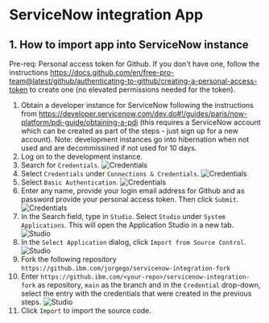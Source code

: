 # ServiceNow integration App


## 1. How to import app into ServiceNow instance

Pre-req: Personal access token for Github. If you don't have one, follow the instructions https://docs.github.com/en/free-pro-team@latest/github/authenticating-to-github/creating-a-personal-access-token to create one (no elevated permissions needed for the token).

1. Obtain a developer instance for ServiceNow following the instructions from https://developer.servicenow.com/dev.do#!/guides/paris/now-platform/pdi-guide/obtaining-a-pdi (this requires a ServiceNow account which can be created as part of the steps - just sign up for a new account). Note: development instances go into hibernation when not used and are decommissined if not used for 10 days.
1. Log on to the development instance.
1. Search for `Credentials`.
![Credentials](./../images/credentials1.png)
1. Select `Credentials` under `Connections & Credentials`.
![Credentials](./../images/credentials2.png)
1. Select `Basic Authentication`.
![Credentials](./../images/credentials3.png)
1. Enter any name, provide your login email address for Github and as password provide your personal access token. Then click `Submit`.
![Credentials](./../images/credentials4.png)
1. In the Search field, type in `Studio`. Select `Studio` under `System Applications`. This will open the Application Studio in a new tab.
![Studio](./../images/studio1.png)
1. In the `Select Application` dialog, click `Import from Source Control`.
![Studio](./../images/studio2.png)
1. Fork the following repository `https://github.ibm.com/jorgego/servicenow-integration-fork`
1. Enter `https://github.ibm.com/<your-repo>/servicenow-integration-fork` as repository, `main` as the branch and in the `Credential` drop-down, select the entry with the credentials that were created in the previous steps.
![Studio](./../images/studio3.png)
1. Click `Import` to import the source code.

